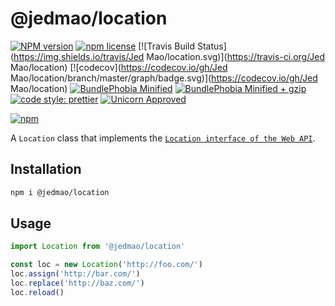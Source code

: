 # @jedmao/location

[![NPM version](http://img.shields.io/npm/v/@jedmao/location.svg?style=flat)](https://www.npmjs.org/package/@jedmao/location)
[![npm license](http://img.shields.io/npm/l/@jedmao/location.svg?style=flat-square)](https://www.npmjs.org/package/@jedmao/location)
[![Travis Build Status](https://img.shields.io/travis/Jed Mao/location.svg)](https://travis-ci.org/Jed Mao/location)
[![codecov](https://codecov.io/gh/Jed Mao/location/branch/master/graph/badge.svg)](https://codecov.io/gh/Jed Mao/location)
[![BundlePhobia Minified](https://badgen.net/bundlephobia/min/@jedmao/location?label=min)](https://bundlephobia.com/result?p=@jedmao/location)
[![BundlePhobia Minified + gzip](https://badgen.net/bundlephobia/minzip/@jedmao/location?label=min%2Bgzip)](https://bundlephobia.com/result?p=@jedmao/location)
[![code style: prettier](https://img.shields.io/badge/code_style-prettier-ff69b4.svg)](https://github.com/prettier/prettier)
[![Unicorn Approved](https://img.shields.io/badge/unicorn-approved-ff69b4.svg)](https://twitter.com/sindresorhus/status/457989012528316416?ref_src=twsrc%5Etfw&ref_url=https%3A%2F%2Fwww.quora.com%2FWhat-does-the-unicorn-approved-shield-mean-in-GitHub)

[![npm](https://nodei.co/npm/@jedmao/location.svg?downloads=true)](https://nodei.co/npm/@jedmao/location/)

A `Location` class that implements the [`Location interface of the Web API`](https://developer.mozilla.org/en-US/docs/Web/API/Location).

## Installation

```bash
npm i @jedmao/location
```

## Usage

```ts
import Location from '@jedmao/location'

const loc = new Location('http://foo.com/')
loc.assign('http://bar.com/')
loc.replace('http://baz.com/')
loc.reload()
```
